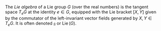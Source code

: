 The *Lie algebra* of a Lie group $G$ (over the real numbers) is the tangent space $T_e G$ at the identity $e \in G$, equipped with the Lie bracket $[X, Y]$ given by the commutator of the left-invariant vector fields generated by $X, Y \in T_e G$. It is often denoted $\mathfrak{g}$ or $\mathop{\mathrm{Lie}}(G)$.
